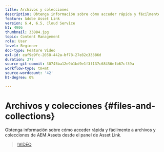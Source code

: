```yaml
---
title: Archivos y colecciones
description: Obtenga información sobre cómo acceder rápida y fácilmente a archivos y colecciones de AEM Assets desde el panel de Asset Link.
feature: Adobe Asset Link
version: 6.4, 6.5, Cloud Service
kt: 4906
thumbnail: 33884.jpg
topic: Content Management
role: User
level: Beginner
doc-type: Feature Video
exl-id: eaf9e9fc-2058-442a-bf78-27e82c33386d
duration: 277
source-git-commit: 30745ba12e9b1bd9e1f3f137c68456efb67cf39a
workflow-type: tm+mt
source-wordcount: '42'
ht-degree: 0%

---
```


# Archivos y colecciones {#files-and-collections}

Obtenga información sobre cómo acceder rápida y fácilmente a archivos y colecciones de AEM Assets desde el panel de Asset Link.

>[!VIDEO](https://video.tv.adobe.com/v/33884?quality=12&learn=on)

